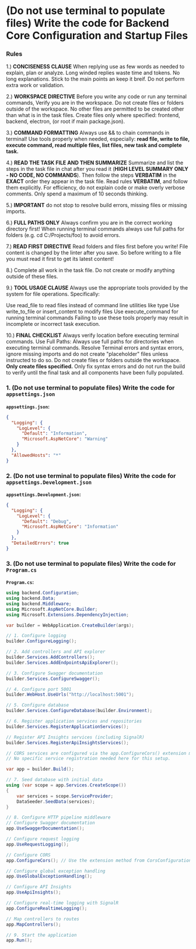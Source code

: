 # (Do not use terminal to populate files) Write the code for Backend Core Configuration and Startup Files

### Rules

1.) **CONCISENESS CLAUSE** When replying use as few words as needed to explain, plan or analyze. Long winded replies waste time and tokens. No long explanations. Stick to the main points an keep it breif. Do not perform extra work or validation.

2.) **WORKSPACE DIRECTIVE** Before you write any code or run any terminal commands, Verify you are in the workspace. Do not create files or folders outside of the workspace. No other files are permitted to be created other than what is in the task files. Create files only where specified: frontend, backend, electron, (or root if main package.json).

3.) **COMMAND FORMATTING** Always use && to chain commands in terminal! Use tools properly when needed, especially: **read file, write to file, execute command, read multiple files, list files, new task and complete task.**

4.) **READ THE TASK FILE AND THEN SUMMARIZE** Summarize and list the steps in the task file in chat after you read it (**HIGH LEVEL SUMMARY ONLY - NO CODE, NO COMMANDS**). Then follow the steps **VERBATIM** in the **EXACT** order they appear in the task file. Read rules **VERBATIM**, and follow them explicitly. For efficiency, do not explain code or make overly verbose comments. Only spend a maximum of 10 seconds thinking.

5.) **IMPORTANT** do not stop to resolve build errors, missing files or missing imports.

6.) **FULL PATHS ONLY** Always confirm you are in the correct working directory first! When running terminal commands always use full paths for folders (e.g. cd C:/Projects/foo) to avoid errors.

7.) **READ FIRST DIRECTIVE** Read folders and files first before you write! File content is changed by the linter after you save. So before writing to a file you must read it first to get its latest content!

8.) Complete all work in the task file. Do not create or modify anything outside of these files.

9.) **TOOL USAGE CLAUSE** Always use the appropriate tools provided by the system for file operations. Specifically:

Use read_file to read files instead of command line utilities like type
Use write_to_file or insert_content to modify files
Use execute_command for running terminal commands Failing to use these tools properly may result in incomplete or incorrect task execution.

10.) **FINAL CHECKLIST** Always verify location before executing terminal commands. Use Full Paths: Always use full paths for directories when executing terminal commands. Resolve Terminal errors and syntax errors, ignore missing imports and do not create "placeholder" files unless instructed to do so. Do not create files or folders outside the workspace. **Only create files specified.** Only fix syntax errors and do not run the build to verify until the final task and all components have been fully populated.

### 1. (Do not use terminal to populate files) Write the code for `appsettings.json`

**`appsettings.json`:**

```json
{
  "Logging": {
    "LogLevel": {
      "Default": "Information",
      "Microsoft.AspNetCore": "Warning"
    }
  },
  "AllowedHosts": "*"
}
```

### 2. (Do not use terminal to populate files) Write the code for `appsettings.Development.json`

**`appsettings.Development.json`:**

```json
{
  "Logging": {
    "LogLevel": {
      "Default": "Debug",
      "Microsoft.AspNetCore": "Information"
    }
  },
  "DetailedErrors": true
}
```

### 3. (Do not use terminal to populate files) Write the code for `Program.cs`

**`Program.cs`:**

```csharp
using backend.Configuration;
using backend.Data;
using backend.Middleware;
using Microsoft.AspNetCore.Builder;
using Microsoft.Extensions.DependencyInjection;

var builder = WebApplication.CreateBuilder(args);

// 1. Configure logging
builder.ConfigureLogging();

// 2. Add controllers and API explorer
builder.Services.AddControllers();
builder.Services.AddEndpointsApiExplorer();

// 3. Configure Swagger documentation
builder.Services.ConfigureSwagger();

// 4. Configure port 5001
builder.WebHost.UseUrls("http://localhost:5001");

// 5. Configure database
builder.Services.ConfigureDatabase(builder.Environment);

// 6. Register application services and repositories
builder.Services.RegisterApplicationServices();

// Register API Insights services (including SignalR)
builder.Services.RegisterApiInsightsServices();

// CORS services are configured via the app.ConfigureCors() extension method below
// No specific service registration needed here for this setup.

var app = builder.Build();

// 7. Seed database with initial data
using (var scope = app.Services.CreateScope())
{
    var services = scope.ServiceProvider;
    DataSeeder.SeedData(services);
}

// 8. Configure HTTP pipeline middleware
// Configure Swagger documentation
app.UseSwaggerDocumentation();

// Configure request logging
app.UseRequestLogging();

// Configure CORS
app.ConfigureCors(); // Use the extension method from CorsConfiguration.cs

// Configure global exception handling
app.UseGlobalExceptionHandling();

// Configure API Insights
app.UseApiInsights();

// Configure real-time logging with SignalR
app.ConfigureRealtimeLogging();

// Map controllers to routes
app.MapControllers();

// 9. Start the application
app.Run();
```

